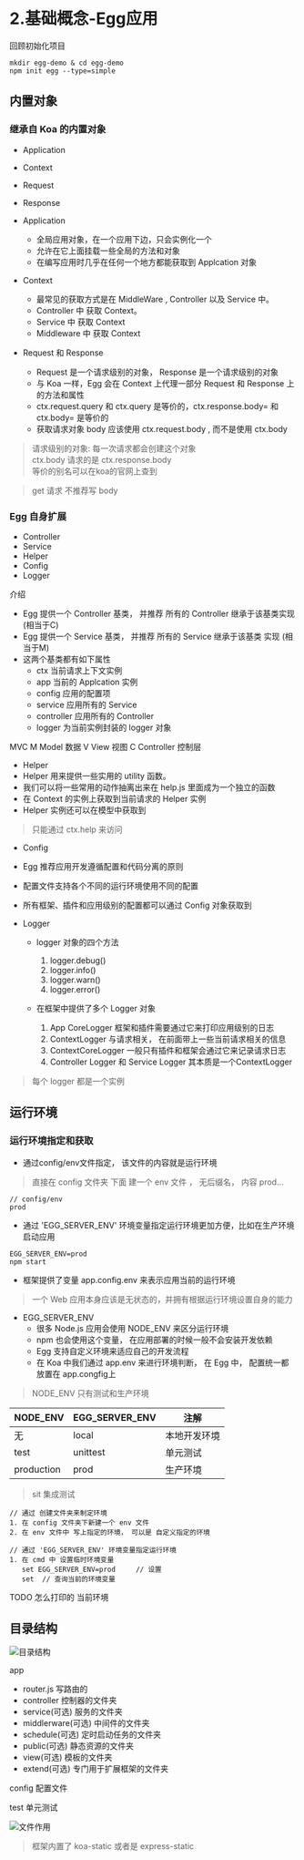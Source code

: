 # 2.基础概念-Egg应用

回顾初始化项目

```
mkdir egg-demo & cd egg-demo
npm init egg --type=simple
```

## 内置对象

### 继承自 Koa 的内置对象

* Application
* Context
* Request
* Response

* Application
	* 全局应用对象，在一个应用下边，只会实例化一个
	* 允许在它上面挂载一些全局的方法和对象
	* 在编写应用时几乎在任何一个地方都能获取到 Applcation 对象
	
* Context
	* 最常见的获取方式是在 MiddleWare , Controller 以及 Service 中。
	* Controller 中 获取 Context。
	* Service 中 获取 Context
	* Middleware 中 获取 Context

* Request 和 Response
	* Request 是一个请求级别的对象， Response 是一个请求级别的对象
	* 与 Koa 一样，Egg 会在 Context 上代理一部分 Request 和 Response 上的方法和属性
	* ctx.request.query 和 ctx.query 是等价的，ctx.response.body= 和 ctx.body= 是等价的
	* 获取请求对象 body 应该使用 ctx.request.body , 而不是使用 ctx.body 

> 请求级别的对象: 每一次请求都会创建这个对象 <br>
> ctx.body 请求的是 ctx.response.body  <br>
> 等价的别名可以在koa的官网上查到

> get 请求 不推荐写 body

### Egg 自身扩展

* Controller
* Service
* Helper
* Config
* Logger


介绍
* Egg 提供一个 Controller 基类， 并推荐 所有的 Controller 继承于该基类实现  (相当于C)
* Egg 提供一个 Service 基类，  并推荐 所有的 Service 继承于该基类 实现  (相当于M)
* 这两个基类都有如下属性
	* ctx	当前请求上下文实例
	* app	当前的 Applcation 实例
	* config	应用的配置项
	* service	应用所有的 Service
	* controller	应用所有的 Controller
	* logger	为当前实例封装的 logger 对象

MVC
M Model 数据
V View 视图
C Controller 控制层


* Helper
 * Helper 用来提供一些实用的 utility 函数。
 * 我们可以将一些常用的动作抽离出来在 help.js 里面成为一个独立的函数
 * 在 Context 的实例上获取到当前请求的 Helper 实例
 * Helper 实例还可以在模型中获取到

> 只能通过 ctx.help 来访问

* Config
 * Egg 推荐应用开发遵循配置和代码分离的原则
 * 配置文件支持各个不同的运行环境使用不同的配置
 * 所有框架、插件和应用级别的配置都可以通过 Config 对象获取到

* Logger 
	* logger 对象的四个方法
		1. logger.debug()
		2. logger.info()
		3. logger.warn()
		4. logger.error()

	* 在框架中提供了多个 Logger 对象
		1. App CoreLogger 
			框架和插件需要通过它来打印应用级别的日志
		2. ContextLogger
			与请求相关， 在前面带上一些当前请求相关的信息
		3. ContextCoreLogger 
			一般只有插件和框架会通过它来记录请求日志
		4. Controller Logger 和 Service Logger 
			其本质是一个ContextLogger

> 每个 logger 都是一个实例

## 运行环境

### 运行环境指定和获取

* 通过config/env文件指定， 该文件的内容就是运行环境

> 直接在 config 文件夹 下面 建一个 env 文件 ， 无后缀名， 内容 prod...

```
// config/env
prod
```

* 通过 'EGG_SERVER_ENV' 环境变量指定运行环境更加方便，比如在生产环境启动应用

```
EGG_SERVER_ENV=prod 
npm start
```

* 框架提供了变量 app.config.env 来表示应用当前的运行环境

> 一个 Web 应用本身应该是无状态的，并拥有根据运行环境设置自身的能力

* EGG_SERVER_ENV
	* 很多 Node.js 应用会使用 NODE_ENV 来区分运行环境
	* npm 也会使用这个变量， 在应用部署的时候一般不会安装开发依赖
	* Egg 支持自定义环境来适应自己的开发流程
	* 在 Koa 中我们通过 app.env 来进行环境判断， 在 Egg 中， 配置统一都放置在 app.congfig上

> NODE_ENV 只有测试和生产环境

NODE_ENV | EGG_SERVER_ENV | 注解
------ | ------ | ------
  无  | local | 本地开发环境
test | unittest | 单元测试
production | prod | 生产环境

> sit 集成测试

```
// 通过 创建文件夹来制定环境
1. 在 config 文件夹下新建一个 env 文件
2. 在 env 文件中 写上指定的环境， 可以是 自定义指定的环境
```

```
// 通过 'EGG_SERVER_ENV' 环境变量指定运行环境
1. 在 cmd 中 设置临时环境变量  
   set EGG_SERVER_ENV=prod     // 设置
   set  // 查询当前的环境变量
```

TODO 怎么打印的 当前环境



## 目录结构

![目录结构](./imgs/2.1.png)

app
* router.js	写路由的
* controller	控制器的文件夹
* service(可选)  服务的文件夹
* middlerware(可选)  中间件的文件夹
* schedule(可选)  定时启动任务的文件夹
* public(可选)  静态资源的文件夹
* view(可选)  模板的文件夹
* extend(可选)  专门用于扩展框架的文件夹

config 配置文件

test 单元测试

![文件作用](./imgs/2.2.png)

> 框架内置了 koa-static 或者是 express-static 

